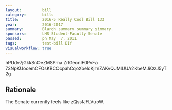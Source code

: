 ```yaml
---
layout:         bill
category:       bills
title:          2016-5 Really Cool Bill 133
year:           2016-2017
summary:        Blargh summary summary simmary.
sponsors:       LHS Student-Faculty Senate
passed:         pn May  7, 2011
tags:           test-bill DIY
visualworkflow: true
---
```



hPUdv7jGkkSnOeZMSPma ZrIGecnIF0PvFa 73NpKUocemCFOsKBCOcpahCqoXoeIoKjrnZAKvQJMIUUA2KbeMJiOzJ5yT2g 




Rationale
---------
The Senate currently feels like zQssfJFLVuoW.
